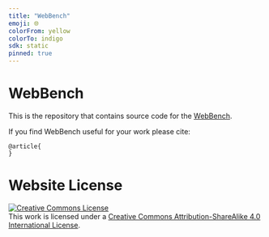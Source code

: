 ```yaml
---
title: "WebBench"
emoji: 🌐
colorFrom: yellow
colorTo: indigo
sdk: static
pinned: true
---
```


# WebBench

This is the repository that contains source code for the [WebBench](https://github.com).

If you find WebBench useful for your work please cite:
```
@article{
}
```

# Website License
<a rel="license" href="http://creativecommons.org/licenses/by-sa/4.0/"><img alt="Creative Commons License" style="border-width:0" src="https://i.creativecommons.org/l/by-sa/4.0/88x31.png" /></a><br />This work is licensed under a <a rel="license" href="http://creativecommons.org/licenses/by-sa/4.0/">Creative Commons Attribution-ShareAlike 4.0 International License</a>.

